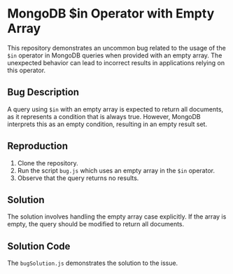 # MongoDB $in Operator with Empty Array

This repository demonstrates an uncommon bug related to the usage of the `$in` operator in MongoDB queries when provided with an empty array.  The unexpected behavior can lead to incorrect results in applications relying on this operator.

## Bug Description
A query using `$in` with an empty array is expected to return all documents, as it represents a condition that is always true. However, MongoDB interprets this as an empty condition, resulting in an empty result set.

## Reproduction
1.  Clone the repository.
2.  Run the script `bug.js` which uses an empty array in the `$in` operator.
3.  Observe that the query returns no results.

## Solution
The solution involves handling the empty array case explicitly. If the array is empty, the query should be modified to return all documents.

## Solution Code
The `bugSolution.js` demonstrates the solution to the issue.